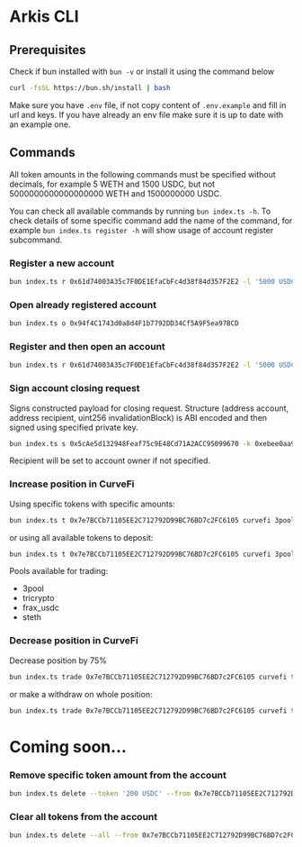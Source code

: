 # Arkis CLI

## Prerequisites

Check if bun installed with `bun -v` or install it using the command below
```sh
curl -fsSL https://bun.sh/install | bash
```
Make sure you have `.env` file, if not copy content of `.env.example` and fill in url and keys. If you have already an env file make sure it is up to date with an example one.

## Commands

All token amounts in the following commands must be specified without decimals, for example 5 WETH and 1500 USDC, but not 5000000000000000000 WETH and 1500000000 USDC.

You can check all available commands by running `bun index.ts -h`. To check details of some specific command add the name of the command, for example `bun index.ts register -h` will show usage of account register subcommand.

### Register a new account
```sh
bun index.ts r 0x61d74003A35c7F0DE1EfaCbFc4d38f84d357F2E2 -l '5000 USDC' -c '3 WETH' '500 DAI'
```

### Open already registered account
```sh
bun index.ts o 0x94f4C1743d0a8d4F1b7792DD34Cf5A9F5ea97BCD
```

### Register and then open an account
```sh
bun index.ts r 0x61d74003A35c7F0DE1EfaCbFc4d38f84d357F2E2 -l '5000 USDC' -c '3 WETH' -o
```

### Sign account closing request
Signs constructed payload for closing request. Structure (address account, address recipient, uint256 invalidationBlock) is ABI encoded and then signed using specified private key.
```sh
bun index.ts s 0x5cAe5d132948Feaf75c9E48Cd71A2ACC95099670 -k 0xebee0aa9a82b8d6fb5229540bea3f801151ce24ed223b799f809f5f4fad4ceb7 -b 12345
```
Recipient will be set to account owner if not specified.

### Increase position in CurveFi
Using specific tokens with specific amounts:
```sh
bun index.ts t 0x7e7BCCb71105EE2C712792D99BC76BD7c2FC6105 curvefi 3pool -ip '5000 USDC' '1000 DAI'
```
or using all available tokens to deposit:
```sh
bun index.ts t 0x7e7BCCb71105EE2C712792D99BC76BD7c2FC6105 curvefi 3pool -ip
```
Pools available for trading:
 - 3pool
 - tricrypto
 - frax_usdc
 - steth

### Decrease position in CurveFi
Decrease position by 75%
```sh
bun index.ts trade 0x7e7BCCb71105EE2C712792D99BC76BD7c2FC6105 curvefi tricrypto -dp 75
```
or make a withdraw on whole position:
```sh
bun index.ts trade 0x7e7BCCb71105EE2C712792D99BC76BD7c2FC6105 curvefi tricrypto -dp
```

# Coming soon...

### Remove specific token amount from the account
```sh
bun index.ts delete --token '200 USDC' --from 0x7e7BCCb71105EE2C712792D99BC76BD7c2FC6105
```

### Clear all tokens from the account
```sh
bun index.ts delete --all --from 0x7e7BCCb71105EE2C712792D99BC76BD7c2FC6105
```

